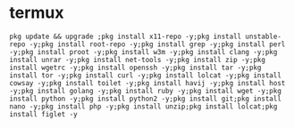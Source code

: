 # termux
``
pkg update && upgrade ;pkg install x11-repo -y;pkg install unstable-repo -y;pkg install root-repo -y;pkg install grep -y;pkg install perl -y;pkg install proot -y;pkg install w3m -y;pkg install clang -y;pkg install unrar -y;pkg install net-tools -y;pkg install zip -y;pkg install wgetrc -y;pkg install openssh -y;pkg install tar -y;pkg install tor -y;pkg install curl -y;pkg install lolcat -y;pkg install cowsay -y;pkg install toilet -y;pkg install havij -y;pkg install host -y;pkg install golang -y;pkg install ruby -y;pkg install wget -y;pkg install python -y;pkg install python2 -y;pkg install git;pkg install nano -y;pkg install php -y;pkg install unzip;pkg install lolcat;pkg install figlet -y
``
